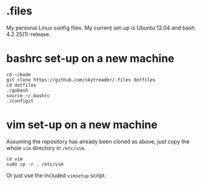 # .files
My personal Linux config files. My current set-up is Ubuntu 12.04 and bash
4.2.25(1)-release.

# bashrc set-up on a new machine

    cd ~/kode
    git clone https://github.com/skytreader/.files dotfiles
    cd dotfiles
    ./gobash
    source ~/.bashrc
    ./configit

# vim set-up on a new machine
Assuming the repository has already been cloned as above, just copy the whole
`vim` directory in `/etc/vim`.

    cd vim
    sudo cp -r . /etc/vim

Or just use the included `vimsetup` script.
